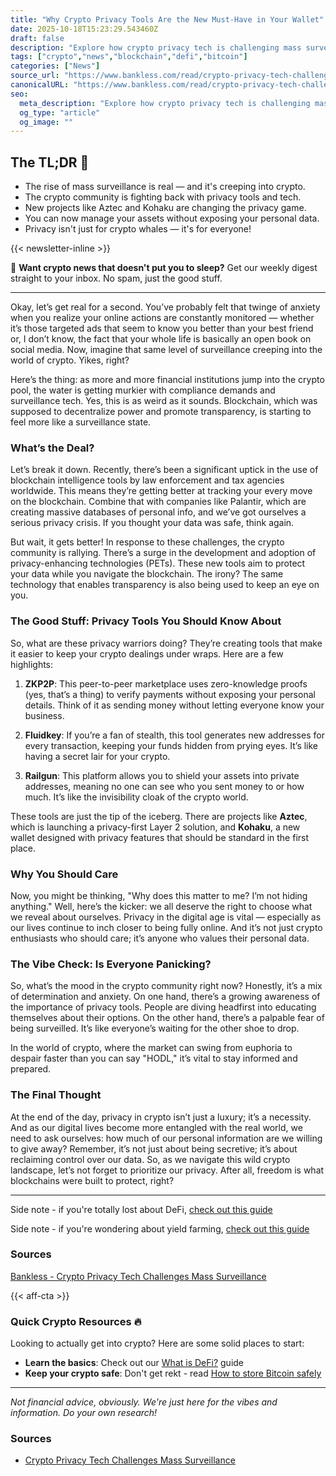 ```yaml
---
title: "Why Crypto Privacy Tools Are the New Must-Have in Your Wallet"
date: 2025-10-18T15:23:29.543460Z
draft: false
description: "Explore how crypto privacy tech is challenging mass surveillance and what it means for Bitcoin and DeFi enthusiasts. Your data deserves better!"
tags: ["crypto","news","blockchain","defi","bitcoin"]
categories: ["News"]
source_url: "https://www.bankless.com/read/crypto-privacy-tech-challenges-mass-surveillance"
canonicalURL: "https://www.bankless.com/read/crypto-privacy-tech-challenges-mass-surveillance"
seo:
  meta_description: "Explore how crypto privacy tech is challenging mass surveillance and what it means for Bitcoin and DeFi enthusiasts. Your data deserves better!"
  og_type: "article"
  og_image: ""
---
```


## The TL;DR 📝

- The rise of mass surveillance is real — and it's creeping into crypto.
- The crypto community is fighting back with privacy tools and tech.
- New projects like Aztec and Kohaku are changing the privacy game.
- You can now manage your assets without exposing your personal data.
- Privacy isn't just for crypto whales — it's for everyone!

{{< newsletter-inline >}}

📧 **Want crypto news that doesn't put you to sleep?** Get our weekly digest straight to your inbox. No spam, just the good stuff.

---

Okay, let’s get real for a second. You’ve probably felt that twinge of anxiety when you realize your online actions are constantly monitored — whether it’s those targeted ads that seem to know you better than your best friend or, I don’t know, the fact that your whole life is basically an open book on social media. Now, imagine that same level of surveillance creeping into the world of crypto. Yikes, right? 

Here’s the thing: as more and more financial institutions jump into the crypto pool, the water is getting murkier with compliance demands and surveillance tech. Yes, this is as weird as it sounds. Blockchain, which was supposed to decentralize power and promote transparency, is starting to feel more like a surveillance state. 

### What’s the Deal?

Let’s break it down. Recently, there’s been a significant uptick in the use of blockchain intelligence tools by law enforcement and tax agencies worldwide. This means they’re getting better at tracking your every move on the blockchain. Combine that with companies like Palantir, which are creating massive databases of personal info, and we’ve got ourselves a serious privacy crisis. If you thought your data was safe, think again. 

But wait, it gets better! In response to these challenges, the crypto community is rallying. There’s a surge in the development and adoption of privacy-enhancing technologies (PETs). These new tools aim to protect your data while you navigate the blockchain. The irony? The same technology that enables transparency is also being used to keep an eye on you. 

### The Good Stuff: Privacy Tools You Should Know About

So, what are these privacy warriors doing? They’re creating tools that make it easier to keep your crypto dealings under wraps. Here are a few highlights: 

1. **ZKP2P**: This peer-to-peer marketplace uses zero-knowledge proofs (yes, that’s a thing) to verify payments without exposing your personal details. Think of it as sending money without letting everyone know your business.  

2. **Fluidkey**: If you’re a fan of stealth, this tool generates new addresses for every transaction, keeping your funds hidden from prying eyes. It’s like having a secret lair for your crypto. 

3. **Railgun**: This platform allows you to shield your assets into private addresses, meaning no one can see who you sent money to or how much. It’s like the invisibility cloak of the crypto world. 

These tools are just the tip of the iceberg. There are projects like **Aztec**, which is launching a privacy-first Layer 2 solution, and **Kohaku**, a new wallet designed with privacy features that should be standard in the first place. 

### Why You Should Care

Now, you might be thinking, "Why does this matter to me? I’m not hiding anything." Well, here’s the kicker: we all deserve the right to choose what we reveal about ourselves. Privacy in the digital age is vital — especially as our lives continue to inch closer to being fully online. And it’s not just crypto enthusiasts who should care; it’s anyone who values their personal data. 

### The Vibe Check: Is Everyone Panicking?

So, what’s the mood in the crypto community right now? Honestly, it’s a mix of determination and anxiety. On one hand, there’s a growing awareness of the importance of privacy tools. People are diving headfirst into educating themselves about their options. On the other hand, there’s a palpable fear of being surveilled. It’s like everyone’s waiting for the other shoe to drop.  

In the world of crypto, where the market can swing from euphoria to despair faster than you can say "HODL," it’s vital to stay informed and prepared. 

### The Final Thought

At the end of the day, privacy in crypto isn’t just a luxury; it’s a necessity. And as our digital lives become more entangled with the real world, we need to ask ourselves: how much of our personal information are we willing to give away? Remember, it’s not just about being secretive; it’s about reclaiming control over our data. So, as we navigate this wild crypto landscape, let’s not forget to prioritize our privacy. After all, freedom is what blockchains were built to protect, right?

---

Side note - if you're totally lost about DeFi, [check out this guide](/pages/what-is-defi/)

Side note - if you're wondering about yield farming, [check out this guide](/pages/yield-farming-explained/)

### Sources
[Bankless - Crypto Privacy Tech Challenges Mass Surveillance](https://www.bankless.com/read/crypto-privacy-tech-challenges-mass-surveillance)

{{< aff-cta >}}

### Quick Crypto Resources 🔥

Looking to actually get into crypto? Here are some solid places to start:
- **Learn the basics**: Check out our [What is DeFi?](/pages/what-is-defi/) guide
- **Keep your crypto safe**: Don't get rekt - read [How to store Bitcoin safely](/pages/how-to-store-bitcoin-safely/)


---

_Not financial advice, obviously. We're just here for the vibes and information. Do your own research!_

### Sources
- [Crypto Privacy Tech Challenges Mass Surveillance](https://www.bankless.com/read/crypto-privacy-tech-challenges-mass-surveillance)

